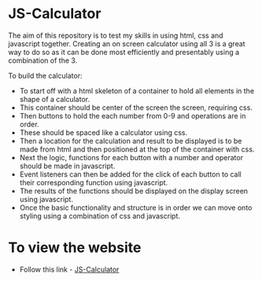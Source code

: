 # JS-Calculator

The aim of this repository is to test my skills in using html, css and javascript together. Creating an on screen calculator using all 3 is a great way to do so as it can be done most efficiently and presentably using a combination of the 3.

To build the calculator:

- To start off with a html skeleton of a container to hold all elements in the shape of a calculator.
- This container should be center of the screen the screen, requiring css.
- Then buttons to hold the each number from 0-9 and operations are in order.
- These should be spaced like a calculator using css.
- Then a location for the calculation and result to be displayed is to be made from html and then positioned at the top of the container with css.
- Next the logic, functions for each button with a number and operator should be made in javascript.
- Event listeners can then be added for the click of each button to call their corresponding function using javascript.
- The results of the functions should be displayed on the display screen using javascript.
- Once the basic functionality and structure is in order we can move onto styling using a combination of css and javascript.

# To view the website

- Follow this link - [JS-Calculator](https://raimeiraikiri.github.io/JS-Calculator/)